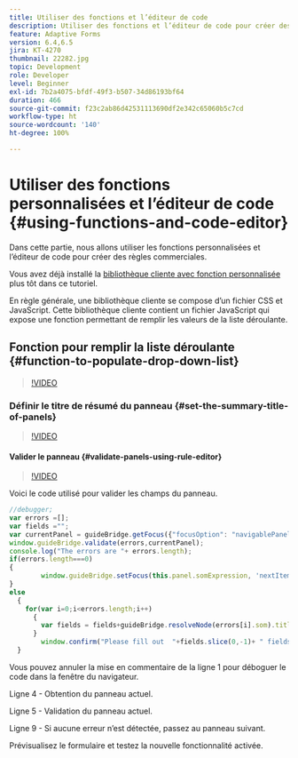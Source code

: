 ```yaml
---
title: Utiliser des fonctions et l’éditeur de code
description: Utiliser des fonctions et l’éditeur de code pour créer des règles commerciales
feature: Adaptive Forms
version: 6.4,6.5
jira: KT-4270
thumbnail: 22282.jpg
topic: Development
role: Developer
level: Beginner
exl-id: 7b2a4075-bfdf-49f3-b507-34d86193bf64
duration: 466
source-git-commit: f23c2ab86d42531113690df2e342c65060b5c7cd
workflow-type: ht
source-wordcount: '140'
ht-degree: 100%

---
```


# Utiliser des fonctions personnalisées et l’éditeur de code {#using-functions-and-code-editor}

Dans cette partie, nous allons utiliser les fonctions personnalisées et l’éditeur de code pour créer des règles commerciales.

Vous avez déjà installé la [bibliothèque cliente avec fonction personnalisée](assets/client-libs-and-logo.zip) plus tôt dans ce tutoriel.

En règle générale, une bibliothèque cliente se compose d’un fichier CSS et JavaScript. Cette bibliothèque cliente contient un fichier JavaScript qui expose une fonction permettant de remplir les valeurs de la liste déroulante.


## Fonction pour remplir la liste déroulante {#function-to-populate-drop-down-list}

>[!VIDEO](https://video.tv.adobe.com/v/22282?quality=12&learn=on)

### Définir le titre de résumé du panneau {#set-the-summary-title-of-panels}

>[!VIDEO](https://video.tv.adobe.com/v/28387?quality=12&learn=on)

#### Valider le panneau {#validate-panels-using-rule-editor}

>[!VIDEO](https://video.tv.adobe.com/v/28409?quality=12&learn=on)

Voici le code utilisé pour valider les champs du panneau.

```javascript
//debugger;
var errors =[];
var fields ="";
var currentPanel = guideBridge.getFocus({"focusOption": "navigablePanel"});
window.guideBridge.validate(errors,currentPanel);
console.log("The errors are "+ errors.length);
if(errors.length===0)
{
        window.guideBridge.setFocus(this.panel.somExpression, 'nextItem', true);
}
else
  {
    for(var i=0;i<errors.length;i++)
      {
        var fields = fields+guideBridge.resolveNode(errors[i].som).title+" , ";
      }
        window.confirm("Please fill out  "+fields.slice(0,-1)+ " fields");
  }
```

Vous pouvez annuler la mise en commentaire de la ligne 1 pour déboguer le code dans la fenêtre du navigateur.

Ligne 4 - Obtention du panneau actuel.

Ligne 5 - Validation du panneau actuel.

Ligne 9 - Si aucune erreur n’est détectée, passez au panneau suivant.

Prévisualisez le formulaire et testez la nouvelle fonctionnalité activée.
